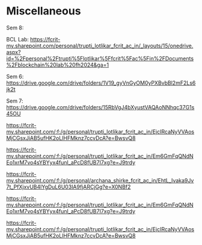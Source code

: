 # Miscellaneous
Sem 8:

BCL Lab:
https://fcrit-my.sharepoint.com/personal/trupti_lotlikar_fcrit_ac_in/_layouts/15/onedrive.aspx?id=%2Fpersonal%2Ftrupti%5Flotlikar%5Ffcrit%5Fac%5Fin%2FDocuments%2Fblockchain%20lab%20fh2024&ga=1


Sem 6:
https://drive.google.com/drive/folders/1V19_gyVnGyOM0yPXBvbBl2mF2Ls6jk2t

Sem 7:
https://drive.google.com/drive/folders/15RbVgJ4bXyustVAQAoNNhqc37G1s45OU

https://fcrit-my.sharepoint.com/:f:/g/personal/trupti_lotlikar_fcrit_ac_in/EjcIRcaNyVVAosMjCGsxJiAB5ufHK2oLlHFMknz7ccvDcA?e=BwsvQ8

https://fcrit-my.sharepoint.com/:f:/g/personal/trupti_lotlikar_fcrit_ac_in/Em6GmFqQNdNEo1xrM7vo4sYBYyx4funI_aPcD8fUB7I7xg?e=J9trdy

https://fcrit-my.sharepoint.com/:f:/g/personal/archana_shirke_fcrit_ac_in/EhtL_Ivaka9Jv7t_PfXjxvUB4lYgDuL6U03IA9fjARCjGg?e=X0NBf2

https://fcrit-my.sharepoint.com/:f:/g/personal/trupti_lotlikar_fcrit_ac_in/Em6GmFqQNdNEo1xrM7vo4sYBYyx4funI_aPcD8fUB7I7xg?e=J9trdy

https://fcrit-my.sharepoint.com/:f:/g/personal/trupti_lotlikar_fcrit_ac_in/EjcIRcaNyVVAosMjCGsxJiAB5ufHK2oLlHFMknz7ccvDcA?e=BwsvQ8
